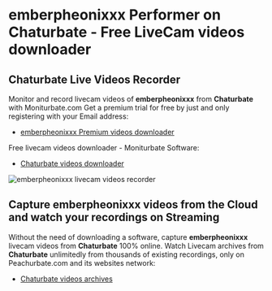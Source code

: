 # emberpheonixxx Performer on Chaturbate - Free LiveCam videos downloader

## Chaturbate Live Videos Recorder

Monitor and record livecam videos of **emberpheonixxx** from **Chaturbate** with Moniturbate.com
Get a premium trial for free by just and only registering with your Email address:
* [emberpheonixxx Premium videos downloader](https://moniturbate.com/request-demo-licence-key.html)

Free livecam videos downloader - Moniturbate Software:
* [Chaturbate videos downloader](https://moniturbate.com/moniturbate-download-software.html)

![emberpheonixxx livecam videos recorder](https://peachurnet.com/templates/moniturbate-software.png)


## Capture emberpheonixxx videos from the Cloud and watch your recordings on Streaming

Without the need of downloading a software, capture **emberpheonixxx** livecam videos from **Chaturbate** 100% online.
Watch Livecam archives from **Chaturbate** unlimitedly from thousands of existing recordings, only on Peachurbate.com and its websites network:
* [Chaturbate videos archives](https://peachurnet.com/)